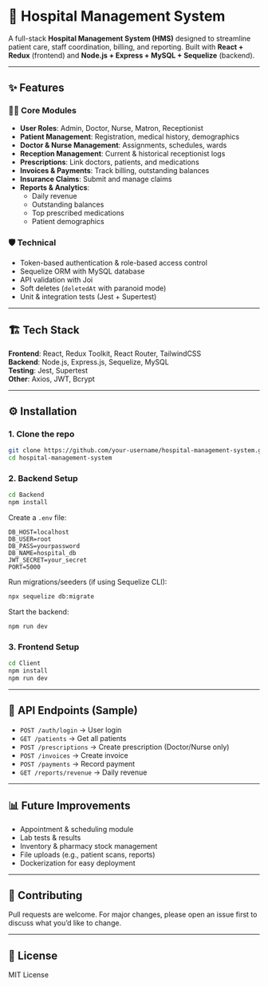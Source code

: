# 🏥 Hospital Management System  

A full-stack **Hospital Management System (HMS)** designed to streamline patient care, staff coordination, billing, and reporting. Built with **React + Redux** (frontend) and **Node.js + Express + MySQL + Sequelize** (backend).  

---

## ✨ Features  
### 👩‍⚕️ Core Modules  
- **User Roles**: Admin, Doctor, Nurse, Matron, Receptionist  
- **Patient Management**: Registration, medical history, demographics  
- **Doctor & Nurse Management**: Assignments, schedules, wards  
- **Reception Management**: Current & historical receptionist logs  
- **Prescriptions**: Link doctors, patients, and medications  
- **Invoices & Payments**: Track billing, outstanding balances  
- **Insurance Claims**: Submit and manage claims  
- **Reports & Analytics**:  
  - Daily revenue  
  - Outstanding balances  
  - Top prescribed medications  
  - Patient demographics  

### 🛡 Technical  
- Token-based authentication & role-based access control  
- Sequelize ORM with MySQL database  
- API validation with Joi  
- Soft deletes (`deletedAt` with paranoid mode)  
- Unit & integration tests (Jest + Supertest)  

---

## 🏗 Tech Stack  
**Frontend**: React, Redux Toolkit, React Router, TailwindCSS  
**Backend**: Node.js, Express.js, Sequelize, MySQL  
**Testing**: Jest, Supertest  
**Other**: Axios, JWT, Bcrypt  

---

## ⚙️ Installation  

### 1. Clone the repo  
```bash
git clone https://github.com/your-username/hospital-management-system.git
cd hospital-management-system
```

### 2. Backend Setup  
```bash
cd Backend
npm install
```

Create a `.env` file:  
```env
DB_HOST=localhost
DB_USER=root
DB_PASS=yourpassword
DB_NAME=hospital_db
JWT_SECRET=your_secret
PORT=5000
```

Run migrations/seeders (if using Sequelize CLI):  
```bash
npx sequelize db:migrate
```

Start the backend:  
```bash
npm run dev
```

### 3. Frontend Setup  
```bash
cd Client
npm install
npm run dev
```

---

## 📡 API Endpoints (Sample)  
- `POST /auth/login` → User login  
- `GET /patients` → Get all patients  
- `POST /prescriptions` → Create prescription (Doctor/Nurse only)  
- `POST /invoices` → Create invoice  
- `POST /payments` → Record payment  
- `GET /reports/revenue` → Daily revenue  

---

## 📊 Future Improvements  
- Appointment & scheduling module  
- Lab tests & results  
- Inventory & pharmacy stock management  
- File uploads (e.g., patient scans, reports)  
- Dockerization for easy deployment  

---

## 🤝 Contributing  
Pull requests are welcome. For major changes, please open an issue first to discuss what you’d like to change.  

---

## 📜 License  
MIT License  
